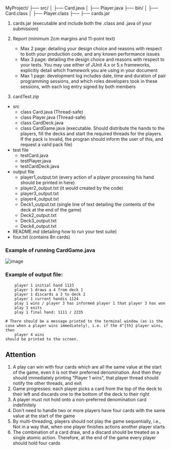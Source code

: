 
MyProject/
├── src/
│   ├── Card.java
│   ├── Player.java
├── bin/
│   ├── Card.class
│   ├── Player.class
├── 
├── cards.jar


1. cards.jar (executable and include both the .class and .java of your submission)
2. Report (minimum 2cm margins and 11-point text)
   - Max 2 page: detailing your design choice and reasons with respect to both your production code, and any known performance issues
   - Max 3 page: detailing the design choice and reasons with respect to your tests. You may use either of JUnit 4.x or 5.x frameworks, explicitly detail which framework you are using in your document
   - Max 1 page: development log includes date, time and duration of pair programming sessions, and which roles developers took in these sessions, with each log entry signed by both members

3. cardTest.zip
- src
  - class Card.java  (Thread-safe)
  - class Player.java  (Thread-safe)
  - class CardDeck.java
  - class CardGame.java (executable. Should distribute the hands to the players, fill the decks and start the required threads for the players. If the pack is invalid, the progran should inform the user of this, and request a valid pack file)
- test file
  - testCard.java
  - testPlayer.java
  - testCardDeck.java
- output file
  - player1_output.txt  (every action of a player processing his hand should be printed in here)
  - player2_output.txt  (it would created by the code)
  - player3_output.txt
  - player4_output.txt
  - Deck1_output.txt  (single line of text detailing the contents of the deck at the end of the game)
  - Deck2_output.txt
  - Deck3_output.txt
  - Deck4_output.txt
- README.md (detailing how to run your test suite)
- four.txt (contains 8n cards)
  
### Example of running CardGame.java
![image](https://github.com/user-attachments/assets/ce91e140-67ac-416b-9b32-79778638e592)

### Example of output file:
~~~
    player 1 initial hand 1123
    player 1 draws a 4 from deck 1
    player 1 discards a 3 to deck 2
    player 1 current handis 1124
    play 1 wins / player 3 has informed player 1 that player 3 has won
    play 1 exits
    play 1 final hand: 1111 / 2235

# There should be a message printed to the terminal window (as is the case when a player wins immediately), i.e. if the 4^{th} player wins, then
    player 4 wins
should be printed to the screen.
~~~

## Attention
1. A play can win with four cards which are all the same value at the start of the game, even it is not their preferred denomination. And then they should immediately printing "Player 1 wins", that player thread should notify the other threads, and exit
2. Game progresses: each player picks a card from the top of the deck to their left and discards one to the bottom of the deck to their right
3. A player must not hold onto a non-preferred denomination card indefinitely
4. Don't need to handle two or more players have four cards with the same value at the start of the game
5. By multi-threading, players should not play the game sequentially, i.e., Not in a way that, when one player finishes actions another player starts
6. The combination of a card draw, and a discard should be treated as a single atomic action. Therefore, at the end of the game every player should hold four cards
